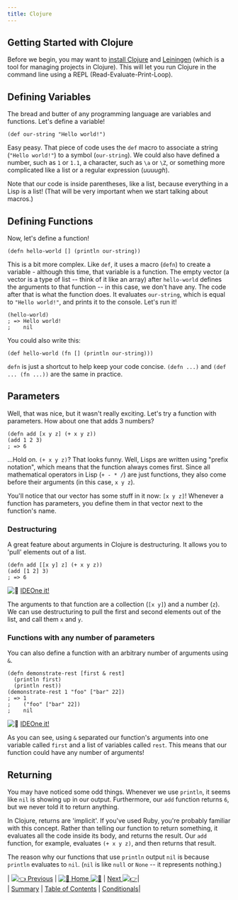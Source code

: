 ```yaml
---
title: Clojure
---
```


## Getting Started with Clojure

Before we begin, you may want to <a href='http://clojure.org/guides/getting_started' target='_blank' rel='nofollow'>install Clojure</a> and <a href='http://leiningen.org/#install' target='_blank' rel='nofollow'>Leiningen</a> (which is a tool for managing projects in Clojure). This will let you run Clojure in the command line using a REPL (Read-Evaluate-Print-Loop).

## Defining Variables

The bread and butter of any programming language are variables and functions. Let's define a variable!

    (def our-string "Hello world!")

Easy peasy. That piece of code uses the `def` macro to associate a string (`"Hello world!"`) to a symbol (`our-string`). We could also have defined a number, such as `1` or `1.1`, a character, such as `\a` or `\Z`, or something more complicated like a list or a regular expression (_uuuugh_).

Note that our code is inside parentheses, like a list, because everything in a Lisp is a list! (That will be very important when we start talking about macros.)

## Defining Functions

Now, let's define a function!

    (defn hello-world [] (println our-string))

This is a bit more complex. Like `def`, it uses a macro (`defn`) to create a variable - although this time, that variable is a function. The empty vector (a vector is a type of list -- think of it like an array) after `hello-world` defines the arguments to that function -- in this case, we don't have any. The code after that is what the function does. It evaluates `our-string`, which is equal to `"Hello world!"`, and prints it to the console. Let's run it!

    (hello-world)
    ; => Hello world!
    ;    nil

You could also write this:

    (def hello-world (fn [] (println our-string)))

`defn` is just a shortcut to help keep your code concise. `(defn ...)` and `(def ... (fn ...))` are the same in practice.

## Parameters

Well, that was nice, but it wasn't really exciting. Let's try a function with parameters. How about one that adds 3 numbers?

    (defn add [x y z] (+ x y z))
    (add 1 2 3)
    ; => 6

...Hold on. `(+ x y z)`? That looks funny. Well, Lisps are written using "prefix notation", which means that the function always comes first. Since all mathematical operators in Lisp (`+ - * /`) are just functions, they also come before their arguments (in this case, `x y z`).

You'll notice that our vector has some stuff in it now: `[x y z]`! Whenever a function has parameters, you define them in that vector next to the function's name.

### Destructuring

A great feature about arguments in Clojure is destructuring. It allows you to 'pull' elements out of a list.

    (defn add [[x y] z] (+ x y z))
    (add [1 2] 3)
    ; => 6

![:rocket:](//forum.freecodecamp.com/images/emoji/emoji_one/rocket.png?v=2 ":rocket:") <a href='https://ideone.com/SWlvKn' target='_blank' rel='nofollow'>IDEOne it!</a>

The arguments to that function are a collection (`[x y]`) and a number (`z`). We can use destructuring to pull the first and second elements out of the list, and call them `x` and `y`.

### Functions with any number of parameters

You can also define a function with an arbitrary number of arguments using `&`.

    (defn demonstrate-rest [first & rest]
      (println first)
      (println rest))
    (demonstrate-rest 1 "foo" ["bar" 22])
    ; => 1
    ;    ("foo" ["bar" 22])
    ;    nil

![:rocket:](//forum.freecodecamp.com/images/emoji/emoji_one/rocket.png?v=2 ":rocket:") <a href='https://ideone.com/VftymP' target='_blank' rel='nofollow'>IDEOne it!</a>

As you can see, using `&` separated our function's arguments into one variable called `first` and a list of variables called `rest`. This means that our function could have any number of arguments!

## Returning

You may have noticed some odd things. Whenever we use `println`, it seems like `nil` is showing up in our output. Furthermore, our `add` function returns `6`, but we never told it to return anything.

In Clojure, returns are 'implicit'. If you've used Ruby, you're probably familiar with this concept. Rather than telling our function to return something, it evaluates all the code inside its body, and returns the result. Our `add` function, for example, evaluates `(+ x y z)`, and then returns that result.

The reason why our functions that use `println` output `nil` is because `println` evaluates to `nil`. (`nil` is like `null` or `None` -- it represents nothing.)

| [![:point_left:](//forum.freecodecamp.com/images/emoji/emoji_one/point_left.png?v=2 ":point_left:") Previous](//forum.freecodecamp.com/t/what-is-clojure/18419) | [![:book:](//forum.freecodecamp.com/images/emoji/emoji_one/book.png?v=2 ":book:") Home ![:book:](//forum.freecodecamp.com/images/emoji/emoji_one/book.png?v=2 ":book:")](//forum.freecodecamp.com/t/clojure-resources/18422) | [Next ![:point_right:](//forum.freecodecamp.com/images/emoji/emoji_one/point_right.png?v=2 ":point_right:")](//forum.freecodecamp.com/t/clojure-conditionals/18412)|  
| [Summary](//forum.freecodecamp.com/t/what-is-clojure/18419) | [Table of Contents](//forum.freecodecamp.com/t/clojure-resources/18422) | [Conditionals](//forum.freecodecamp.com/t/clojure-conditionals/18412)|